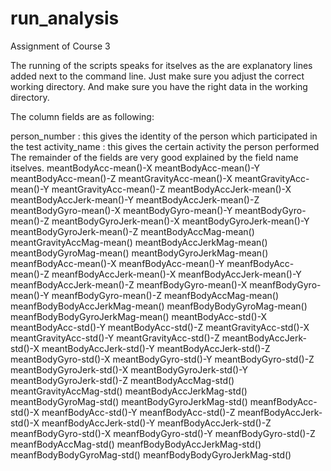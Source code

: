 # run_analysis
Assignment of Course 3

The running of the scripts speaks for itselves as the are explanatory lines added next to the command line.
Just make sure you adjust the correct working directory.
And make sure you have the right data in the working directory.

The column fields are as following:

  person_number  :  this gives the identity of the person which participated in the test
  activity_name  :  this gives the certain activity the person performed
  The remainder of the fields are very good explained by the field name itselves.
  meantBodyAcc-mean()-X 
  meantBodyAcc-mean()-Y
  meantBodyAcc-mean()-Z
  meantGravityAcc-mean()-X
  meantGravityAcc-mean()-Y
  meantGravityAcc-mean()-Z
  meantBodyAccJerk-mean()-X
  meantBodyAccJerk-mean()-Y
  meantBodyAccJerk-mean()-Z
  meantBodyGyro-mean()-X
  meantBodyGyro-mean()-Y
  meantBodyGyro-mean()-Z
  meantBodyGyroJerk-mean()-X
  meantBodyGyroJerk-mean()-Y
  meantBodyGyroJerk-mean()-Z
  meantBodyAccMag-mean()
  meantGravityAccMag-mean()
  meantBodyAccJerkMag-mean()
  meantBodyGyroMag-mean()
  meantBodyGyroJerkMag-mean()
  meanfBodyAcc-mean()-X
  meanfBodyAcc-mean()-Y
  meanfBodyAcc-mean()-Z
  meanfBodyAccJerk-mean()-X
  meanfBodyAccJerk-mean()-Y
  meanfBodyAccJerk-mean()-Z
  meanfBodyGyro-mean()-X
  meanfBodyGyro-mean()-Y
  meanfBodyGyro-mean()-Z
  meanfBodyAccMag-mean()
  meanfBodyBodyAccJerkMag-mean()
  meanfBodyBodyGyroMag-mean()
  meanfBodyBodyGyroJerkMag-mean()
  meantBodyAcc-std()-X
  meantBodyAcc-std()-Y
  meantBodyAcc-std()-Z
  meantGravityAcc-std()-X
  meantGravityAcc-std()-Y
  meantGravityAcc-std()-Z
  meantBodyAccJerk-std()-X
  meantBodyAccJerk-std()-Y
  meantBodyAccJerk-std()-Z
  meantBodyGyro-std()-X
  meantBodyGyro-std()-Y
  meantBodyGyro-std()-Z
  meantBodyGyroJerk-std()-X
  meantBodyGyroJerk-std()-Y
  meantBodyGyroJerk-std()-Z
  meantBodyAccMag-std()
  meantGravityAccMag-std()
  meantBodyAccJerkMag-std()
  meantBodyGyroMag-std()
  meantBodyGyroJerkMag-std()
  meanfBodyAcc-std()-X
  meanfBodyAcc-std()-Y
  meanfBodyAcc-std()-Z
  meanfBodyAccJerk-std()-X
  meanfBodyAccJerk-std()-Y
  meanfBodyAccJerk-std()-Z
  meanfBodyGyro-std()-X
  meanfBodyGyro-std()-Y
  meanfBodyGyro-std()-Z
  meanfBodyAccMag-std()
  meanfBodyBodyAccJerkMag-std()
  meanfBodyBodyGyroMag-std()
  meanfBodyBodyGyroJerkMag-std()

 
